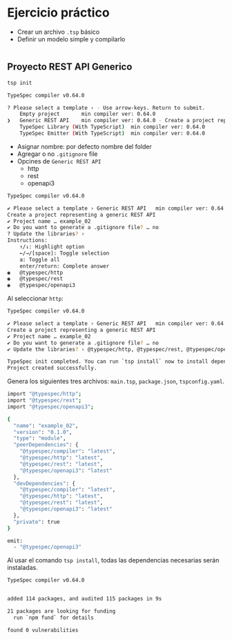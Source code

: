 # Ejercicio práctico

- Crear un archivo `.tsp` básico
- Definir un modelo simple y compilarlo



```bash

```


## Proyecto REST API Generico

```bash title="example_02: Iniciar Proyecto"
tsp init
```

```bash title="example_02: Generic REST API"
TypeSpec compiler v0.64.0

? Please select a template › - Use arrow-keys. Return to submit.
    Empty project       min compiler ver: 0.64.0
❯   Generic REST API    min compiler ver: 0.64.0 - Create a project representing a generic REST API
    TypeSpec Library (With TypeScript)  min compiler ver: 0.64.0
    TypeSpec Emitter (With TypeScript)  min compiler ver: 0.64.0
```

- Asignar nombre: por defecto nombre del folder
- Agregar o no `.gitignore` file
- Opcines de `Generic REST API`
    - http
    - rest
    - openapi3

```bash title="example_02: Siguientes pasos"
TypeSpec compiler v0.64.0

✔ Please select a template › Generic REST API   min compiler ver: 0.64.0
Create a project representing a generic REST API
✔ Project name … example_02
✔ Do you want to generate a .gitignore file? … no
? Update the libraries? ›  
Instructions:
    ↑/↓: Highlight option
    ←/→/[space]: Toggle selection
    a: Toggle all
    enter/return: Complete answer
◉   @typespec/http
◉   @typespec/rest
◉   @typespec/openapi3
```

Al seleccionar `http`:

```bash title="salida"
TypeSpec compiler v0.64.0

✔ Please select a template › Generic REST API   min compiler ver: 0.64.0
Create a project representing a generic REST API
✔ Project name … example_02
✔ Do you want to generate a .gitignore file? … no
✔ Update the libraries? › @typespec/http, @typespec/rest, @typespec/openapi3

TypeSpec init completed. You can run `tsp install` now to install dependencies.
Project created successfully.
```

Genera los siguientes tres archivos: `main.tsp`, `package.json`, `tspconfig.yaml`.

```bash title="main.tsp"
import "@typespec/http";
import "@typespec/rest";
import "@typespec/openapi3";
```

```bash title="package.json"
{
  "name": "example_02",
  "version": "0.1.0",
  "type": "module",
  "peerDependencies": {
    "@typespec/compiler": "latest",
    "@typespec/http": "latest",
    "@typespec/rest": "latest",
    "@typespec/openapi3": "latest"
  },
  "devDependencies": {
    "@typespec/compiler": "latest",
    "@typespec/http": "latest",
    "@typespec/rest": "latest",
    "@typespec/openapi3": "latest"
  },
  "private": true
}
```

```bash title="tspconfig.yaml"
emit:
  - "@typespec/openapi3"
```

Al usar el comando `tsp install`, todas las dependencias necesarias serán instaladas.

```bash title="tsp install"
TypeSpec compiler v0.64.0


added 114 packages, and audited 115 packages in 9s

21 packages are looking for funding
  run `npm fund` for details

found 0 vulnerabilities
```

